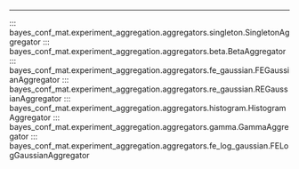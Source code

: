 

---

::: bayes_conf_mat.experiment_aggregation.aggregators.singleton.SingletonAggregator
::: bayes_conf_mat.experiment_aggregation.aggregators.beta.BetaAggregator
::: bayes_conf_mat.experiment_aggregation.aggregators.fe_gaussian.FEGaussianAggregator
::: bayes_conf_mat.experiment_aggregation.aggregators.re_gaussian.REGaussianAggregator
::: bayes_conf_mat.experiment_aggregation.aggregators.histogram.HistogramAggregator
::: bayes_conf_mat.experiment_aggregation.aggregators.gamma.GammaAggregator
::: bayes_conf_mat.experiment_aggregation.aggregators.fe_log_gaussian.FELogGaussianAggregator